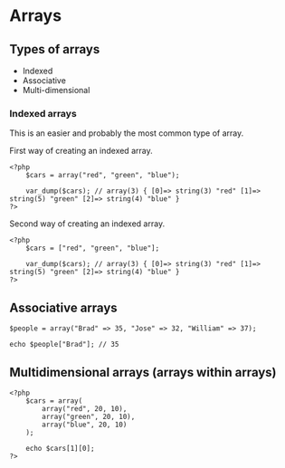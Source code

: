 # Arrays

## Types of arrays

* Indexed
* Associative
* Multi-dimensional

### Indexed arrays

This is an easier and probably the most common type of array.

First way of creating an indexed array.

    <?php
        $cars = array("red", "green", "blue");

        var_dump($cars); // array(3) { [0]=> string(3) "red" [1]=> string(5) "green" [2]=> string(4) "blue" } 
    ?>

Second way of creating an indexed array.

    <?php
        $cars = ["red", "green", "blue"];

        var_dump($cars); // array(3) { [0]=> string(3) "red" [1]=> string(5) "green" [2]=> string(4) "blue" } 
    ?>

## Associative arrays

	$people = array("Brad" => 35, "Jose" => 32, "William" => 37);

	echo $people["Brad"]; // 35

## Multidimensional arrays (arrays within arrays)

    <?php
        $cars = array(
            array("red", 20, 10),
            array("green", 20, 10),
            array("blue", 20, 10)
        );

        echo $cars[1][0];
    ?>